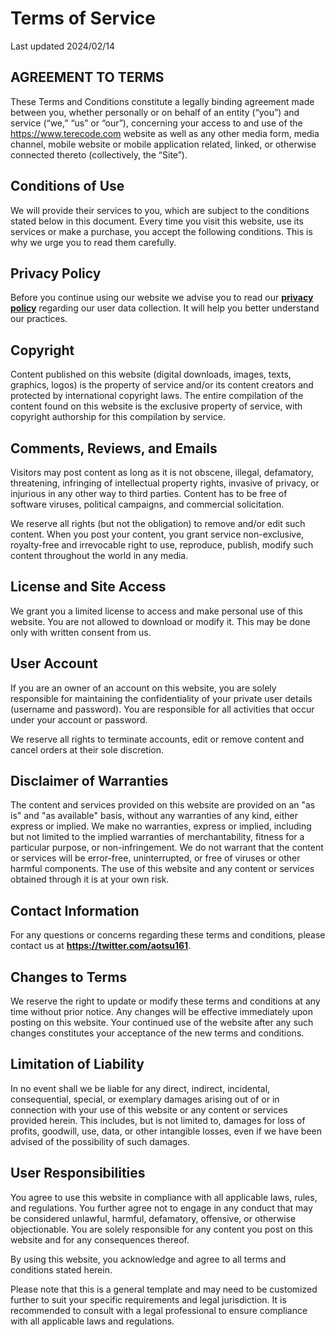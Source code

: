 # Terms of Service

Last updated 2024/02/14

## AGREEMENT TO TERMS

These Terms and Conditions constitute a legally binding agreement made between you, whether personally or on behalf of an entity (“you”) and service (“we,” “us” or “our”), concerning your access to and use of the https://www.terecode.com website as well as any other media form, media channel, mobile website or mobile application related, linked, or otherwise connected thereto (collectively, the “Site”).

## Conditions of Use

We will provide their services to you, which are subject to the conditions stated below in this document. Every time you visit this website, use its services or make a purchase, you accept the following conditions. This is why we urge you to read them carefully.

## Privacy Policy

Before you continue using our website we advise you to read our **[privacy policy](/privacy-policy)**  regarding our user data collection. It will help you better understand our practices.

## Copyright

Content published on this website (digital downloads, images, texts, graphics, logos) is the property of service and/or its content creators and protected by international copyright laws. The entire compilation of the content found on this website is the exclusive property of service, with copyright authorship for this compilation by service.

## Comments, Reviews, and Emails

Visitors may post content as long as it is not obscene, illegal, defamatory, threatening, infringing of intellectual property rights, invasive of privacy, or injurious in any other way to third parties. Content has to be free of software viruses, political campaigns, and commercial solicitation.

We reserve all rights (but not the obligation) to remove and/or edit such content. When you post your content, you grant service non-exclusive, royalty-free and irrevocable right to use, reproduce, publish, modify such content throughout the world in any media.

## License and Site Access

We grant you a limited license to access and make personal use of this website. You are not allowed to download or modify it. This may be done only with written consent from us.

## User Account

If you are an owner of an account on this website, you are solely responsible for maintaining the confidentiality of your private user details (username and password). You are responsible for all activities that occur under your account or password.

We reserve all rights to terminate accounts, edit or remove content and cancel orders at their sole discretion.

## Disclaimer of Warranties

The content and services provided on this website are provided on an "as is" and "as available" basis, without any warranties of any kind, either express or implied. We make no warranties, express or implied, including but not limited to the implied warranties of merchantability, fitness for a particular purpose, or non-infringement. We do not warrant that the content or services will be error-free, uninterrupted, or free of viruses or other harmful components. The use of this website and any content or services obtained through it is at your own risk.

## Contact Information
For any questions or concerns regarding these terms and conditions, please contact us at **https://twitter.com/aotsu161**.

## Changes to Terms
We reserve the right to update or modify these terms and conditions at any time without prior notice. Any changes will be effective immediately upon posting on this website. Your continued use of the website after any such changes constitutes your acceptance of the new terms and conditions.

## Limitation of Liability
In no event shall we be liable for any direct, indirect, incidental, consequential, special, or exemplary damages arising out of or in connection with your use of this website or any content or services provided herein. This includes, but is not limited to, damages for loss of profits, goodwill, use, data, or other intangible losses, even if we have been advised of the possibility of such damages.

## User Responsibilities
You agree to use this website in compliance with all applicable laws, rules, and regulations. You further agree not to engage in any conduct that may be considered unlawful, harmful, defamatory, offensive, or otherwise objectionable. You are solely responsible for any content you post on this website and for any consequences thereof.

By using this website, you acknowledge and agree to all terms and conditions stated herein.

Please note that this is a general template and may need to be customized further to suit your specific requirements and legal jurisdiction. It is recommended to consult with a legal professional to ensure compliance with all applicable laws and regulations.